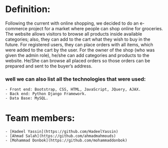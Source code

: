 
# Definition:
  Following the current with online shopping, we decided to do an e-commerce project for a market where people can shop online for groceries. 
  The website allows visitors to browse all products inside available categories; also, they can add to the cart what they wish to buy in the future.
  For registered users, they can place orders with all items, which were added to the cart by the user.
  For the owner of the shop (who was given the admin role), he/she can add categories and products to the website.
  He/She can browse all placed orders so those orders can be prepared and sent to the buyer’s address.
  
 ### well we can also list all the technologies that were used:
    - Front end: Bootstrap, CSS, HTML, JavaScript, JQuery, AJAX.
    - Back end: Python Django Framework.
    - Data Base: MySQL.
    
 # Team members:
    - [Hadeel Yassin](https://github.com/HadeelYassin)
    - [Ahmad Salah](https://github.com/ahmadmahmouds)
    - [Mohammad Donbok](https://github.com/mohammaddonbok)
